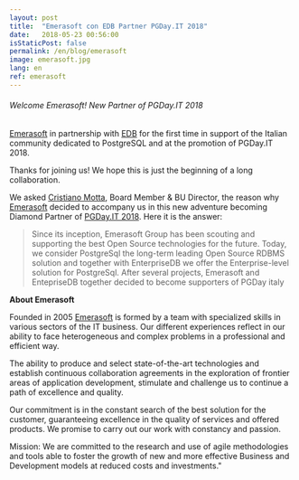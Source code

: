```yaml
---
layout: post
title:  "Emerasoft con EDB Partner PGDay.IT 2018"
date:   2018-05-23 00:56:00
isStaticPost: false
permalink: /en/blog/emerasoft
image: emerasoft.jpg
lang: en
ref: emerasoft
---
```


<h6> Welcome Emerasoft! New Partner of PGDay.IT 2018 </h6>

[Emerasoft](https://www.1asol.com/emerasoft/) in partnership with [EDB](https://www.enterprisedb.com/) for the first time in support of the Italian community dedicated to PostgreSQL and at the promotion of PGDay.IT 2018.

Thanks for joining us! We hope this is just the beginning of a long collaboration.

We asked [Cristiano Motta](https://www.linkedin.com/in/cristianomotta/), Board Member & BU Director, the reason why [Emerasoft](https://www.1asol.com/emerasoft/) decided to accompany us in this new adventure becoming Diamond Partner of [PGDay.IT 2018](https://2018.pgday.it/). Here it is the answer:

>Since its inception, Emerasoft Group has been scouting and supporting the best Open Source technologies for the future. Today, we consider PostgreSql the long-term leading Open Source RDBMS solution and together with EnterpriseDB we offer the Enterprise-level solution for PostgreSql. After several projects, Emerasoft and EntepriseDB together decided to become supporters of PGDay italy

**About Emerasoft**

Founded in 2005 [Emerasoft](https://www.1asol.com/emerasoft/) is formed by a team with specialized skills in various sectors of the IT business. Our different experiences reflect in our ability to face heterogeneous and complex problems in a professional and efficient way.

The ability to produce and select state-of-the-art technologies and establish continuous collaboration agreements in the exploration of frontier areas of application development, stimulate and challenge us to continue a path of excellence and quality.

Our commitment is in the constant search of the best solution for the customer, guaranteeing excellence in the quality of services and offered products. We promise to carry out our work with constancy and passion.

Mission: We are committed to the research and use of agile methodologies and tools able to foster the growth of new and more effective Business and Development models at reduced costs and investments."

